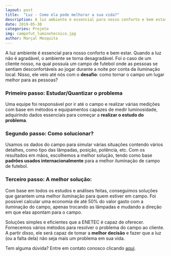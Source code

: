 ```yaml
---
layout: post
title:  "Luz - Como ela pode melhorar a sua vida?"
description: A luz ambiente é essencial para nosso conforto e bem estar. Quando a luz não [...]
date: 2019-05-30
categories: Projeto
img: campofut_luminotecnico.jpg
author: Marçal Mesquita
---
```


A luz ambiente é essencial para nosso conforto e bem estar. Quando a luz não é agradável, o ambiente se torna desagradável. Foi o caso de um cliente nosso, na qual possuía um campo de futebol onde as pessoas se sentiam desconfortáveis ao jogar durante a noite por conta da iluminação local. Nisso, ele veio até nós com o **desafio**: como tornar o campo um lugar melhor para as pessoas? <br />

<h3>Primeiro passo: Estudar/Quantizar o problema</h3>

Uma equipe foi responsável por ir até o campo e realizar várias medições com base em métodos e equipamentos capazes de medir luminosidade, adquirindo dados essenciais para começar a **realizar o estudo do problema**.<br />

<h3>Segundo passo: Como solucionar?</h3>

Usamos os dados do campo para simular várias situações contendo vários detalhes, como tipo das lâmpadas, posição, potência, etc. Com os resultados em mãos, escolhemos a melhor solução, tendo como base **padrões usados internacionalmente** para a melhor iluminação de campo de futebol.<br />

<h3>Terceiro passo: A melhor solução:</h3>

Com base em todos os estudos e análises feitas, conseguimos soluções que garantem uma melhor iluminação para quem estiver em campo. Foi possível calcular uma economia de até 50% do valor gasto com a iluminação do campo, apenas trocando as lâmpadas e mudando a direção em que elas apontam para o campo.<br />

Soluções simples e eficientes que a ENETEC é capaz de oferecer. Fornecemos vários métodos para resolver o problema do campo ao cliente. A partir disso, ele será capaz de tomar a **melhor decisão** e fazer que a luz (ou a falta dela) não seja mais um problema em sua vida.

Tem alguma dúvida? Entre em contato conosco clicando <a href="http://enetec.unb.br/#contact" target="_blank">aqui</a>.
